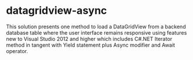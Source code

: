 # datagridview-async
This solution presents one method to load a DataGridView from a backend database table where the user interface remains responsive using features new to Visual Studio 2012 and higher which includes C#.NET Iterator method in tangent with Yield statement plus Async modifier and Await operator.
